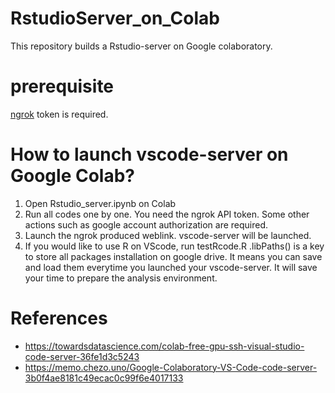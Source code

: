 # RstudioServer_on_Colab
This repository builds a Rstudio-server on Google colaboratory.

# prerequisite
[ngrok](https://ngrok.com/)  token is required.

# How to launch vscode-server on Google Colab?
1. Open Rstudio_server.ipynb on Colab
2. Run all codes one by one. You need the ngrok API token. Some other actions such as google account authorization are required.
3. Launch the ngrok produced weblink. vscode-server will be launched.
4. If you would like to use R on VScode, run testRcode.R .libPaths() is a key to store all packages installation on google drive. It means you can save and load them everytime you launched your vscode-server. It will save your time to prepare the analysis environment.

# References
- https://towardsdatascience.com/colab-free-gpu-ssh-visual-studio-code-server-36fe1d3c5243
- https://memo.chezo.uno/Google-Colaboratory-VS-Code-code-server-3b0f4ae8181c49ecac0c99f6e4017133
